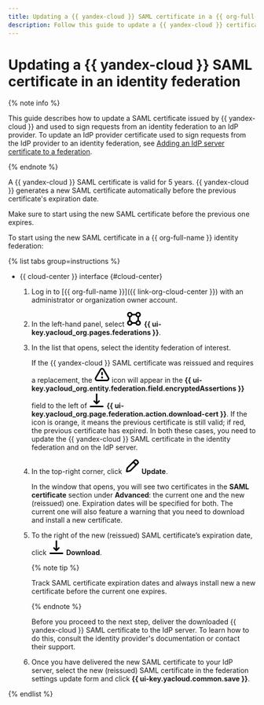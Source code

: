 ```yaml
---
title: Updating a {{ yandex-cloud }} SAML certificate in a {{ org-full-name }} identity federation
description: Follow this guide to update a {{ yandex-cloud }} certificate in a {{ org-name }} identity federation.
---
```


# Updating a {{ yandex-cloud }} SAML certificate in an identity federation

{% note info %}

This guide describes how to update a SAML certificate issued by {{ yandex-cloud }} and used to sign requests from an identity federation to an IdP provider. To update an IdP provider certificate used to sign requests from the IdP provider to an identity federation, see [Adding an IdP server certificate to a federation](./setup-federation.md#add-certificate-fed).

{% endnote %}

A {{ yandex-cloud }} SAML certificate is valid for 5 years. {{ yandex-cloud }} generates a new SAML certificate automatically before the previous certificate's expiration date.

Make sure to start using the new SAML certificate before the previous one expires.

To start using the new SAML certificate in a {{ org-full-name }} identity federation:

{% list tabs group=instructions %}

- {{ cloud-center }} interface {#cloud-center}

  1. Log in to [{{ org-full-name }}]({{ link-org-cloud-center }}) with an administrator or organization owner account.
  1. In the left-hand panel, select ![VectorSquare](../../_assets/console-icons/vector-square.svg) **{{ ui-key.yacloud_org.pages.federations }}**.
  1. In the list that opens, select the identity federation of interest.

      If the {{ yandex-cloud }} SAML certificate was reissued and requires a replacement, the ![TriangleExclamation](../../_assets/console-icons/triangle-exclamation.svg) icon will appear in the **{{ ui-key.yacloud_org.entity.federation.field.encryptedAssertions }}** field to the left of ![ArrowDownToLine](../../_assets/console-icons/arrow-down-to-line.svg) **{{ ui-key.yacloud_org.page.federation.action.download-cert }}**. If the icon is orange, it means the previous certificate is still valid; if red, the previous certificate has expired. In both these cases, you need to update the {{ yandex-cloud }} SAML certificate in the identity federation and on the IdP server.
  1. In the top-right corner, click ![pencil](../../_assets/console-icons/pencil.svg) **Update**.

      In the window that opens, you will see two certificates in the **SAML certificate** section under **Advanced**: the current one and the new (reissued) one. Expiration dates will be specified for both. The current one will also feature a warning that you need to download and install a new certificate.
  1. To the right of the new (reissued) SAML certificate’s expiration date, click ![ArrowDownToLine](../../_assets/console-icons/arrow-down-to-line.svg) **Download**.
  
      {% note tip %}

      Track SAML certificate expiration dates and always install new a new certificate before the current one expires.

      {% endnote %}

      Before you proceed to the next step, deliver the downloaded {{ yandex-cloud }} SAML certificate to the IdP server. To learn how to do this, consult the identity provider's documentation or contact their support.

  1. Once you have delivered the new SAML certificate to your IdP server, select the new (reissued) SAML certificate in the federation settings update form and click **{{ ui-key.yacloud.common.save }}**.

{% endlist %}